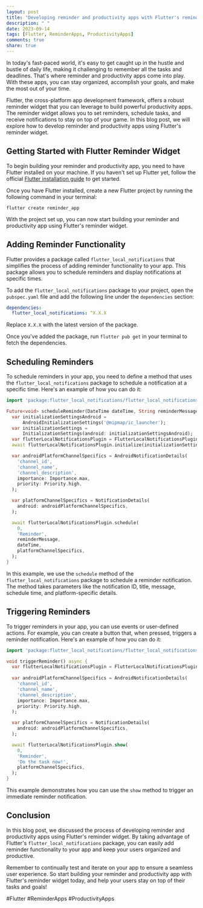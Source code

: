 ```yaml
---
layout: post
title: "Developing reminder and productivity apps with Flutter's reminder widget"
description: " "
date: 2023-09-14
tags: [Flutter, ReminderApps, ProductivityApps]
comments: true
share: true
---
```


In today's fast-paced world, it's easy to get caught up in the hustle and bustle of daily life, making it challenging to remember all the tasks and deadlines. That's where reminder and productivity apps come into play. With these apps, you can stay organized, accomplish your goals, and make the most out of your time.

Flutter, the cross-platform app development framework, offers a robust reminder widget that you can leverage to build powerful productivity apps. The reminder widget allows you to set reminders, schedule tasks, and receive notifications to stay on top of your game. In this blog post, we will explore how to develop reminder and productivity apps using Flutter's reminder widget.

## Getting Started with Flutter Reminder Widget

To begin building your reminder and productivity app, you need to have Flutter installed on your machine. If you haven't set up Flutter yet, follow the official [Flutter installation guide](https://flutter.dev/docs/get-started/install) to get started.

Once you have Flutter installed, create a new Flutter project by running the following command in your terminal:

```
flutter create reminder_app
```

With the project set up, you can now start building your reminder and productivity app using Flutter's reminder widget.

## Adding Reminder Functionality

Flutter provides a package called `flutter_local_notifications` that simplifies the process of adding reminder functionality to your app. This package allows you to schedule reminders and display notifications at specific times.

To add the `flutter_local_notifications` package to your project, open the `pubspec.yaml` file and add the following line under the `dependencies` section:

```yaml
dependencies:
  flutter_local_notifications: ^X.X.X
```

Replace `X.X.X` with the latest version of the package.

Once you've added the package, run `flutter pub get` in your terminal to fetch the dependencies.

## Scheduling Reminders

To schedule reminders in your app, you need to define a method that uses the `flutter_local_notifications` package to schedule a notification at a specific time. Here's an example of how you can do it:

```dart
import 'package:flutter_local_notifications/flutter_local_notifications.dart';

Future<void> scheduleReminder(DateTime dateTime, String reminderMessage) async {
  var initializationSettingsAndroid =
      AndroidInitializationSettings('@mipmap/ic_launcher');
  var initializationSettings =
      InitializationSettings(android: initializationSettingsAndroid);
  var flutterLocalNotificationsPlugin = FlutterLocalNotificationsPlugin();
  await flutterLocalNotificationsPlugin.initialize(initializationSettings);

  var androidPlatformChannelSpecifics = AndroidNotificationDetails(
    'channel_id',
    'channel_name',
    'channel_description',
    importance: Importance.max,
    priority: Priority.high,
  );

  var platformChannelSpecifics = NotificationDetails(
    android: androidPlatformChannelSpecifics,
  );

  await flutterLocalNotificationsPlugin.schedule(
    0,
    'Reminder',
    reminderMessage,
    dateTime,
    platformChannelSpecifics,
  );
}
```

In this example, we use the `schedule` method of the `flutter_local_notifications` package to schedule a reminder notification. The method takes parameters like the notification ID, title, message, schedule time, and platform-specific details.

## Triggering Reminders

To trigger reminders in your app, you can use events or user-defined actions. For example, you can create a button that, when pressed, triggers a reminder notification. Here's an example of how you can do it:

```dart
import 'package:flutter_local_notifications/flutter_local_notifications.dart';

void triggerReminder() async {
  var flutterLocalNotificationsPlugin = FlutterLocalNotificationsPlugin();
  
  var androidPlatformChannelSpecifics = AndroidNotificationDetails(
    'channel_id',
    'channel_name',
    'channel_description',
    importance: Importance.max,
    priority: Priority.high,
  );

  var platformChannelSpecifics = NotificationDetails(
    android: androidPlatformChannelSpecifics,
  );

  await flutterLocalNotificationsPlugin.show(
    0,
    'Reminder',
    'Do the task now!',
    platformChannelSpecifics,
  );
}
```

This example demonstrates how you can use the `show` method to trigger an immediate reminder notification.

## Conclusion

In this blog post, we discussed the process of developing reminder and productivity apps using Flutter's reminder widget. By taking advantage of Flutter's `flutter_local_notifications` package, you can easily add reminder functionality to your app and keep your users organized and productive.

Remember to continually test and iterate on your app to ensure a seamless user experience. So start building your reminder and productivity app with Flutter's reminder widget today, and help your users stay on top of their tasks and goals!

#Flutter #ReminderApps #ProductivityApps